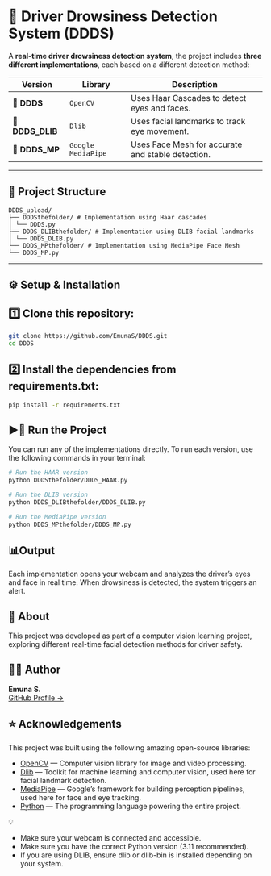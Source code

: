 # 🚗 Driver Drowsiness Detection System (DDDS)

A **real-time driver drowsiness detection system**, the project includes **three different implementations**, each based on a different detection method:

| Version | Library | Description |
|----------|----------|-------------|
| 🧩 **DDDS** | `OpenCV` | Uses Haar Cascades to detect eyes and faces. |
| 🧠 **DDDS_DLIB** | `Dlib` | Uses facial landmarks to track eye movement. |
| 🎯 **DDDS_MP** | `Google MediaPipe` | Uses Face Mesh for accurate and stable detection. |

---

## 📁 Project Structure
```
DDDS_upload/
├── DDDSthefolder/ # Implementation using Haar cascades
│ └── DDDS.py
├── DDDS_DLIBthefolder/ # Implementation using DLIB facial landmarks
│ └── DDDS_DLIB.py
└── DDDS_MPthefolder/ # Implementation using MediaPipe Face Mesh
└── DDDS_MP.py
```
---

## ⚙️ Setup & Installation

## 1️⃣ Clone this repository:

```bash
git clone https://github.com/EmunaS/DDDS.git
cd DDDS
```

## 2️⃣ Install the dependencies from requirements.txt:

```bash
pip install -r requirements.txt
```

## ▶️🚀 Run the Project
You can run any of the implementations directly.
 To run each version, use the following commands in your terminal:

```bash
# Run the HAAR version
python DDDSthefolder/DDDS_HAAR.py

# Run the DLIB version
python DDDS_DLIBthefolder/DDDS_DLIB.py

# Run the MediaPipe version
python DDDS_MPthefolder/DDDS_MP.py
```
## 📊Output

Each implementation opens your webcam and analyzes the driver’s eyes and face in real time.
When drowsiness is detected, the system triggers an alert.

## 🧠 About

This project was developed as part of a computer vision learning project,
exploring different real-time facial detection methods for driver safety.

## 👩‍💻 Author

**Emuna S.**  
[GitHub Profile →](https://github.com/EmunaS)

## ⭐ Acknowledgements

This project was built using the following amazing open-source libraries:

- [OpenCV](https://opencv.org/) — Computer vision library for image and video processing.
- [Dlib](http://dlib.net/) — Toolkit for machine learning and computer vision, used here for facial landmark detection.
- [MediaPipe](https://developers.google.com/mediapipe) — Google’s framework for building perception pipelines, used here for face and eye tracking.
- [Python](https://www.python.org/) — The programming language powering the entire project.



💡
- Make sure your webcam is connected and accessible.
- Make sure you have the correct Python version (3.11 recommended).
- If you are using DLIB, ensure dlib or dlib-bin is installed depending on your system.


